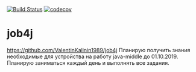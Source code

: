 [![Build Status](https://travis-ci.org/ValentinKalinin1989/job4j.svg?branch=master)](https://travis-ci.org/ValentinKalinin1989/job4j)
[![codecov](https://codecov.io/gh/ValentinKalinin1989/job4j/branch/master/graph/badge.svg)](https://codecov.io/gh/ValentinKalinin1989/job4j)
# job4j
https://github.com/ValentinKalinin1989/job4j
Планирую получить знания необходимые для устройства 
на работу java-middle до 01.10.2019.
Планирую заниматься каждый день и выполнять все задания.
